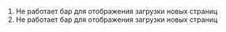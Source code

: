 1. Не работает бар для отображения загрузки новых страниц
2. Не работает бар для отображения загрузки новых страниц